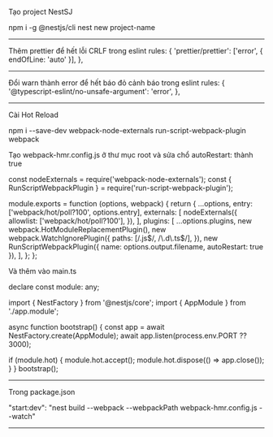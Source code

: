 Tạo project NestSJ

npm i -g @nestjs/cli
nest new project-name

---

Thêm prettier để hết lỗi CRLF trong eslint
rules: {
'prettier/prettier': ['error', { endOfLine: 'auto' }],
},

---

Đổi warn thành error để hết báo đỏ cảnh báo trong eslint
rules: {
'@typescript-eslint/no-unsafe-argument': 'error',
},

---

Cài Hot Reload

npm i --save-dev webpack-node-externals run-script-webpack-plugin webpack

Tạo webpack-hmr.config.js ở thư mục root và sửa chổ autoRestart: thành true

const nodeExternals = require('webpack-node-externals');
const { RunScriptWebpackPlugin } = require('run-script-webpack-plugin');

module.exports = function (options, webpack) {
return {
...options,
entry: ['webpack/hot/poll?100', options.entry],
externals: [
nodeExternals({
allowlist: ['webpack/hot/poll?100'],
}),
],
plugins: [
...options.plugins,
new webpack.HotModuleReplacementPlugin(),
new webpack.WatchIgnorePlugin({
paths: [/\.js$/, /\.d\.ts$/],
}),
new RunScriptWebpackPlugin({ name: options.output.filename, autoRestart: true }),
],
};
};

Và thêm vào main.ts

declare const module: any;

import { NestFactory } from '@nestjs/core';
import { AppModule } from './app.module';

async function bootstrap() {
const app = await NestFactory.create(AppModule);
await app.listen(process.env.PORT ?? 3000);

if (module.hot) {
module.hot.accept();
module.hot.dispose(() => app.close());
}
}
bootstrap();

---

Trong package.json

"start:dev": "nest build --webpack --webpackPath webpack-hmr.config.js --watch"

---
